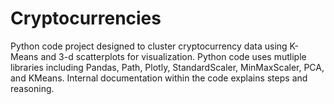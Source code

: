 # Cryptocurrencies

Python code project designed to cluster cryptocurrency data using K-Means and 3-d scatterplots for visualization.  Python code uses mutliple libraries including Pandas, Path, Plotly, StandardScaler, MinMaxScaler, PCA, and KMeans.  Internal documentation within the code explains steps and reasoning. 
 

